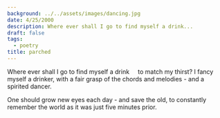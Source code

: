 ```yaml
---
background: ../../assets/images/dancing.jpg
date: 4/25/2000
description: Where ever shall I go to find myself a drink...
draft: false
tags:
  - poetry
title: parched
---
```


Where ever shall I go to find myself a drink
    to match my thirst?
I fancy myself a drinker, with a fair grasp of
the chords and melodies - and a spirited dancer.

One should grow new eyes each day -
and save the old, to constantly remember the world
as it was just five minutes prior.

